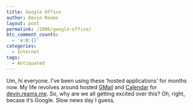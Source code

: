 ```yaml
---
title: Google Office
author: Devin Reams
layout: post
permalink: /2006/google-office/
btc_comment_counts:
  - 'a:0:{}'
categories:
  - Internet
tags:
  - Antiquated
---
```

Um, hi everyone. I&#8217;ve been using these &#8216;hosted applications&#8217; for months now. My life revolves around hosted [GMail][1] and [Calendar][2] for [devin.reams.me][3]. So, why are we all getting excited over this? Oh, right, becase it&#8217;s Google. Slow news day I guess.

 [1]: http://gmail.google.com/hosted/devinreams.com
 [2]: http://www.google.com/calendar/hosted/devinreams.com/render
 [3]: https://devin.reams.me/